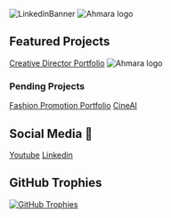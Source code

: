 ![LinkedinBanner](https://github.com/OxheiCodes/OxheiCodes/assets/162317835/d5432818-de78-4407-82e7-f0a60c7e9579)
![Ahmara logo](https://github.com/OxheiCodes/OxheiCodes/assets/162317835/c05d3ad4-49d3-4955-8f8b-ee8880fdbd50)


## Featured Projects

[Creative Director Portfolio](https://ahmarap.netlify.app/)
![[Ahmara logo](https://ahmarap.netlify.app/)](https://github.com/OxheiCodes/OxheiCodes/assets/162317835/71db4afe-a855-4773-9ffc-7ee7fd5a7806)


### Pending Projects
[Fashion Promotion Portfolio](https://natashasmalls.netlify.app/)
[CineAI](https://github.com/OxheiCodes/CineAi)

## Social Media 📱

[Youtube](https://www.youtube.com/channel/UCH8OEu01gvefrTQ2Jo32Z0A) [Linkedin](https://www.linkedin.com/in/oxheii/)


## GitHub Trophies

[![GitHub Trophies](https://github-profile-trophy.vercel.app/?username=ryo-ma&theme=tokyonight)](https://github.com/ryo-ma/github-profile-trophy) 
